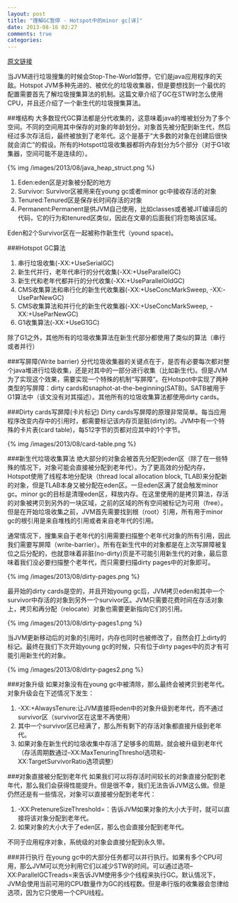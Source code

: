```yaml
---
layout: post
title: "理解GC暂停 - Hotspot中的minor gc[译]"
date: 2013-08-16 02:27
comments: true
categories: 
---
```


[原文链接](http://blog.ragozin.info/2011/06/understanding-gc-pauses-in-jvm-hotspots.html)

当JVM进行垃圾搜集的时候会Stop-The-World暂停，它们是java应用程序的天敌。Hotspot JVM多种先进的、被优化的垃圾收集器，但是要想找到一个最优的配置需要首先了解垃圾搜集算法的机制。这篇文章介绍了GC在STW时怎么使用CPU，并且还介绍了一个新生代的垃圾搜集算法。

##堆结构
大多数现代GC算法都是分代收集的，这意味着java的堆被划分为了多个空间。不同的空间用其中保存的对象的年龄划分。对象首先被分配到新生代，然后经过多次存活后，最终被放到了老年代。这个是基于“大多数的对象在创建后很快就会消亡”的假设。所有的Hotspot垃圾收集器都将内存划分为5个部分（对于G1收集器，空间可能不是连续的）。

{% img /images/2013/08/java_heap_struct.png %}

1. Eden:eden区是对象被分配的地方
2. Survivor: Survivor区被用来在young gc或者minor gc中接收存活的对象
3. Tenured:Tenured区是保存长时间存活的对象
4. Permanent:Permanent是供JVM自己使用，比如classes或者被JIT编译后的代码，它的行为和tenured区类似，因此在文章的后面我们将忽略该区域。

Eden和2个Survivor区在一起被称作新生代（yound space)。

###Hotspot GC算法
1. 串行垃圾收集(-XX:+UseSerialGC)
2. 新生代并行，老年代串行的分代收集(-XX:+UseParallelGC)
3. 新生代和老年代都并行的分代收集(-XX:+UseParallelOldGC)
4. CMS收集算法和串行化的新生代收集器(-XX:+UseConcMarkSweep, -XX:-UseParNewGC)
5. CMS收集算法和并行化的新生代收集器(-XX:+UseConcMarkSweep, -XX:+UseParNewGC)
6. G1收集算法(-XX:+UseG1GC)

除了G1之外，其他所有的垃圾收集算法在新生代部分都使用了类似的算法（串行或者并行）

###写屏障(Write barrier)
分代垃圾收集器的关键点在于，是否有必要每次都对整个java堆进行垃圾收集，还是对其中的一部分进行收集（比如新生代)。但是JVM为了实现这个效果，需要实现一个特殊的机制“写屏障”。在Hotspot中实现了两种类型的写屏障：dirty cards和snaphot-at-the-beginning(SATB)。SATB被用于G1算法中（该文没有对其描述）。其他所有的垃圾收集算法都使用dirty cards。

###Dirty cards写屏障(卡片标记)
Dirty cards写屏障的原理非常简单。每当应用程序改变内存中的引用时，都需要标记该内存页是脏(dirty)的。JVM中有一个特殊的卡片表(card table)，每512字节的页都对应其中的1个字节。

{% img /images/2013/08/card-table.png %}

###新生代垃圾收集算法
绝大部分的对象会被首先分配到eden区（除了在一些特殊的情况下，对象可能会直接被分配到老年代）。为了更高效的分配内存，Hotspot使用了线程本地分配块（thread local allocation block, TLAB)来分配新的对象，但是TLAB本身又被分配在eden区。一旦eden区满了就会触发minor gc。minor gc的目标是清理eden区，释放内存。在这里使用的是拷贝算法，存活的对象被拷贝到另外的一块区域，之前的区域的所有空间被标记为可用（free）。但是在开始垃圾收集之前，JVM首先需要找到根（root）引用，所有用于minor gc的根引用是来自堆栈的引用或者来自老年代的引用。

通常情况下，搜集来自于老年代的引用需要扫描整个老年代对象的所有引用，因此我们需要写屏障（write-barrier）。所有在新生代中的对象都是在上次写屏障被复位之后分配的，也就意味着非脏(no-dirty)页是不可能引用新生代的对象，最后意味着我们没必要扫描整个老年代，而只需要扫描dirty pages中的对象即可。

{% img /images/2013/08/dirty-pages.png %}

最开始的dirty cards是空的，并且开始young gc后，JVM拷贝eden和其中一个survivor中存活的对象到另外一个survivor区。JVM只需要花费时间在存活对象上，拷贝和再分配（relocate）对象也需要更新指向它们的引用。

{% img /images/2013/08/dirty-pages1.png %}

当JVM更新移动后的对象的引用时，内存也同时也被修改了，自然会打上dirty的标记。最终在我们下次开始young gc的时候，只有位于dirty pages中的页才有可能引用新生代的对象。

{% img /images/2013/08/dirty-pages2.png %}

###对象升级
如果对象没有在young gc中被清除，那么最终会被拷贝到老年代。对象升级会在下述情况下发生：

1. -XX:+AlwaysTenure:让JVM直接将eden中的对象升级到老年代，而不通过survivor区（survivor区在这里不再使用）
2. 其中一个survivor区已经满了，那么所有剩下的存活对象都直接升级到老年代。
3. 如果对象在新生代的垃圾收集中存活了足够多的周期，就会被升级到老年代（存活周期数通过–XX:MaxTenuringThreshol选项和-XX:TargetSurvivorRatio选项调整）

###对象直接被分配到老年代
如果我们可以将存活时间较长的对象直接分配到老年代，那么我们会获得性能提升。但是很不幸，我们无法告诉JVM这么做。但是仍然还是有一些情况，对象可以直接被分配到老年代：

1. -XX:PretenureSizeThreshold=<n>：告诉JVM如果对象的大小大于<n>时，就可以直接将该对象分配到老年代。
2. 如果对象的大小大于了eden区，那么也会直接分配到老年代。

不同于应用程序对象，系统级的对象会直接分配到永久带。

###并行执行
在young gc中的大部分任务都可以并行执行。如果有多个CPU可用，那么JVM可以充分利用它们以减少STW的时间。可以通过选项–XX:ParallelGCTreads=<n>来告诉JVM使用多少个线程来执行GC。默认情况下，JVM会使用当前可用的CPU数量作为GC的线程数。但是串行版的收集器会忽律给选项，因为它只使用一个CPU线程。
